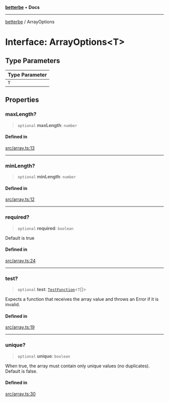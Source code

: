 [**betterbe**](../README.md) • **Docs**

---

[betterbe](../README.md) / ArrayOptions

# Interface: ArrayOptions\<T\>

## Type Parameters

| Type Parameter |
| -------------- |
| `T`            |

## Properties

### maxLength?

> `optional` **maxLength**: `number`

#### Defined in

[src/array.ts:13](https://github.com/ericvera/betterbe/blob/main/src/array.ts#L13)

---

### minLength?

> `optional` **minLength**: `number`

#### Defined in

[src/array.ts:12](https://github.com/ericvera/betterbe/blob/main/src/array.ts#L12)

---

### required?

> `optional` **required**: `boolean`

Default is true

#### Defined in

[src/array.ts:24](https://github.com/ericvera/betterbe/blob/main/src/array.ts#L24)

---

### test?

> `optional` **test**: [`TestFunction`](../type-aliases/TestFunction.md)\<`T`[]\>

Expects a function that receives the array value and throws an Error if it
is invalid.

#### Defined in

[src/array.ts:19](https://github.com/ericvera/betterbe/blob/main/src/array.ts#L19)

---

### unique?

> `optional` **unique**: `boolean`

When true, the array must contain only unique values (no duplicates).
Default is false.

#### Defined in

[src/array.ts:30](https://github.com/ericvera/betterbe/blob/main/src/array.ts#L30)
